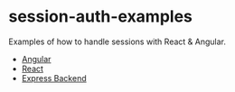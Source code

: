 # session-auth-examples
Examples of how to handle sessions with React & Angular. 
* [Angular](https://github.com/AaronWLChan/session-auth-examples/tree/main/angular)
* [React](https://github.com/AaronWLChan/session-auth-examples/tree/main/react)
* [Express Backend](https://github.com/AaronWLChan/session-auth-examples/tree/main/backend)
